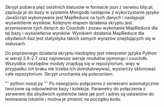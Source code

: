 Skrypt pobiera pięć ostatnich statusów w formacie json z serwisu blip.pl, zapisuje je do bazy w systemie Mongodb następnie z wykorzystanie języka JavaScript wykonywane jest MapReduce na tych danych i następuje wyświetlenie wyników.
Kolejnym etapem działania skryptu jest przeniesienie tych danych do Couchdb i znowu wykonanie  MapReduce dla tej bazy i wyświetlenie wyników.
Wynikiem działania MapReduce dla obydwóch baz jest statystyka takich samych wyrazów znajdujących się w statusach.

Do poprawnego działania skryptu niezbędny jest interpreter języka Python w wersji 2.6-2.7 oraz najnowsze wersje modułów pymongo i couchdb.
Wszystkie niezbędne moduły znajdują się w repozytorium, więc w przypadku ich braku
nie trzeba ich doinstalowywać, wystarczy sklonować całe repozytorium.
Skrypt uruchamia się poleceniem:

'''
python nosql.py
'''
Po nawiązaniu połączenia z serwerami automatycznie tworzone są odpowiednie bazy i kolekcje.
Parametry do połączenia z serwerem dla obydwóch systemów takie jak port i adres są ustawione  do testowania lokalnie i można je zmienić na początku kodu. 



